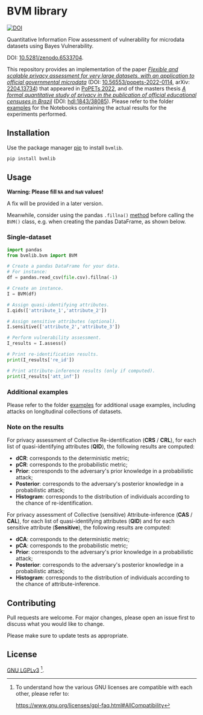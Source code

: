 # BVM library

[![DOI](https://zenodo.org/badge/DOI/10.5281/zenodo.6533704.svg)](https://doi.org/10.5281/zenodo.6533704)

Quantitative Information Flow assessment of vulnerability for microdata datasets using Bayes Vulnerability.

DOI: [10.5281/zenodo.6533704](https://doi.org/10.5281/zenodo.6533704).

This repository provides an implementation of the paper [*Flexible and scalable privacy assessment for very large datasets, with an application to official governmental microdata*](https://petsymposium.org/popets/2022/popets-2022-0114.php) (DOI: [10.56553/popets-2022-0114](https://doi.org/10.56553/popets-2022-0114), arXiv: [2204.13734](https://arxiv.org/abs/2204.13734)) that appeared in [PoPETs 2022](https://petsymposium.org/popets/2022/), and of the masters thesis [*A formal quantitative study of privacy in the publication of official educational censuses in Brazil*](https://repositorio.ufmg.br/handle/1843/38085) (DOI: [hdl:1843/38085](https://doi.org/hdl:1843/38085)). Please refer to the folder [examples](https://github.com/nunesgh/bvm-library/tree/main/examples#inep-1-experiments) for the Notebooks containing the actual results for the experiments performed.

## Installation

Use the package manager [pip](https://pip.pypa.io/en/stable/) to install `bvmlib`.

```bash
pip install bvmlib
```

## Usage

**Warning: Please fill `NA` and `NaN` values!**

A fix will be provided in a later version.

Meanwhile, consider using the pandas `.fillna()` [method](https://pandas.pydata.org/pandas-docs/stable/reference/api/pandas.DataFrame.fillna.html) before calling the `BVM()` class, e.g. when creating the pandas DataFrame, as shown below.

### Single-dataset

```python
import pandas
from bvmlib.bvm import BVM

# Create a pandas DataFrame for your data.
# For instance:
df = pandas.read_csv(file.csv).fillna(-1)

# Create an instance.
I = BVM(df)

# Assign quasi-identifying attributes.
I.qids(['attribute_1','attribute_2'])

# Assign sensitive attributes (optional).
I.sensitive(['attribute_2','attribute_3'])

# Perform vulnerability assessment.
I_results = I.assess()

# Print re-identification results.
print(I_results['re_id'])

# Print attribute-inference results (only if computed).
print(I_results['att_inf'])
```

### Additional examples

Please refer to the folder [examples](https://github.com/nunesgh/bvm-library/blob/main/examples) for additional usage examples, including attacks on longitudinal collections of datasets.

### Note on the results

For privacy assessment of Collective Re-identification (**CRS** / **CRL**), for each list of quasi-identifying attributes (**QID**), the following results are computed:
- **dCR**: corresponds to the deterministic metric;
- **pCR**: corresponds to the probabilistic metric;
- **Prior**: corresponds to the adversary's prior knowledge in a probabilistic attack;
- **Posterior**: corresponds to the adversary's posterior knowledge in a probabilistic attack;
- **Histogram**: corresponds to the distribution of individuals according to the chance of re-identification.

For privacy assessment of Collective (sensitive) Attribute-inference (**CAS** / **CAL**), for each list of quasi-identifying attributes (**QID**) and for each sensitive attribute (**Sensitive**), the following results are computed:
- **dCA**: corresponds to the deterministic metric;
- **pCA**: corresponds to the probabilistic metric;
- **Prior**: corresponds to the adversary's prior knowledge in a probabilistic attack;
- **Posterior**: corresponds to the adversary's posterior knowledge in a probabilistic attack;
- **Histogram**: corresponds to the distribution of individuals according to the chance of attribute-inference.

## Contributing

Pull requests are welcome. For major changes, please open an issue first to discuss what you would like to change.

Please make sure to update tests as appropriate.

## License

[GNU LGPLv3](https://choosealicense.com/licenses/lgpl-3.0/) [^compatibility].

[^compatibility]:
    To understand how the various GNU licenses are compatible with each other, please refer to:

    https://www.gnu.org/licenses/gpl-faq.html#AllCompatibility
